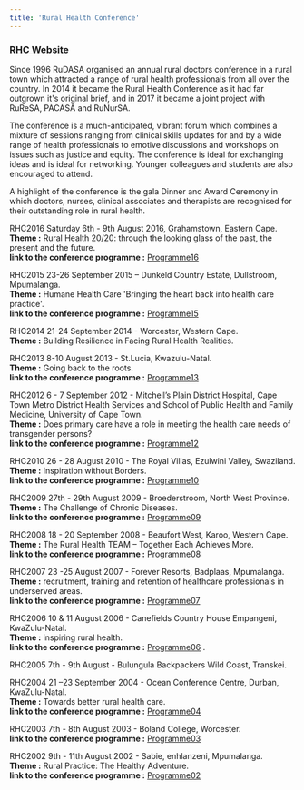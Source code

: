 ```yaml
---
title: 'Rural Health Conference'
---
```

### [RHC Website](https://www.ruralhealthconference.org.za/)
Since 1996 RuDASA organised an annual rural doctors conference in a rural town which attracted a range of rural health professionals from all over the country. In 2014 it became the Rural Health Conference as it had far outgrown it's original brief, and in 2017 it became a joint project with RuReSA, PACASA and RuNurSA.

The conference is a much-anticipated, vibrant forum which combines a mixture of sessions ranging from clinical skills updates for and by a wide range of health professionals to emotive discussions and workshops on issues such as justice and equity. The conference is ideal for exchanging ideas and is ideal for networking. Younger colleagues and students are also encouraged to attend.

A highlight of the conference is the gala Dinner and Award Ceremony in which doctors, nurses, clinical associates and therapists are recognised for their outstanding role in rural health. 

RHC2016 Saturday 6th - 9th August 2016, Grahamstown, Eastern Cape.  
**Theme :** Rural Health 20/20: through the looking glass of the past, the present and the future.      
**link to the conference programme :** [Programme16](https://drive.google.com/file/d/1nNcLC3XHPaehRqavtGvW8exaCQOTW7Xa/view?usp=sharing)  

RHC2015 23-26 September 2015 – Dunkeld Country Estate, Dullstroom, Mpumalanga.  
**Theme :** Humane Health Care 'Bringing the heart back into health care practice'.  
**link to the conference programme :** [Programme15](https://drive.google.com/file/d/1J8Agdu1yAMh4uF08CX8801SU4CJPrhJN/view?usp=sharing)

RHC2014 21-24 September 2014 - Worcester, Western Cape.  
**Theme :** Building Resilience in Facing Rural Health Realities.  

RHC2013 8-10 August 2013 - St.Lucia, Kwazulu-Natal.  
**Theme :** Going back to the roots.  
**link to the conference programme :** [Programme13](https://drive.google.com/file/d/1D6iwErAr3-NzfJCDtxpUcXti_R_qES2s/view?usp=sharing)  

RHC2012 6 - 7 September 2012 - Mitchell’s Plain District Hospital, Cape Town Metro District Health Services and School of Public Health and Family Medicine, University of Cape Town.   
**Theme :** Does primary care have a role in meeting the health care needs of transgender persons?   
**link to the conference programme :** [Programme12](https://docs.google.com/document/d/1E0s4jMiW2d5zfxjAMklS0qTrojMh6SjM/edit?usp=sharing&ouid=104395152309895524523&rtpof=true&sd=true)

RHC2010 26 - 28 August 2010 - The Royal Villas, Ezulwini Valley, Swaziland.  
**Theme :** Inspiration without Borders.  
**link to the conference programme :** [Programme10](https://docs.google.com/spreadsheets/d/1CDioFNEvGuJfO0yX7NPqEIrxSmpoKY7R/edit?usp=sharing&ouid=104395152309895524523&rtpof=true&sd=true)

RHC2009 27th - 29th August 2009 - Broederstroom, North West Province.  
**Theme :** The Challenge of Chronic Diseases.  
**link to the conference programme :** [Programme09](https://docs.google.com/document/d/1U5R7lHLGkByEkG1hD0RsXoJZGGN2lIqD/edit?usp=sharing&ouid=104395152309895524523&rtpof=true&sd=true)

RHC2008 18 - 20 September 2008 - Beaufort West, Karoo, Western Cape.  
**Theme :** The Rural Health TEAM – Together Each Achieves More.  
**link to the conference programme :** [Programme08](https://docs.google.com/document/d/1hW9p9Hufuw-WRgrytw8JCsCdrzb_u5Z-/edit?usp=sharing&ouid=104395152309895524523&rtpof=true&sd=true)

RHC2007 23 -25 August 2007 - Forever Resorts, Badplaas,
Mpumalanga.  
**Theme :** recruitment, training and retention of healthcare professionals in underserved areas.  
**link to the conference programme :** [Programme07](https://docs.google.com/document/d/1SXp4enfNl9VadLfZrnc5Nv3feZLBGK_1/edit?usp=sharing&ouid=104395152309895524523&rtpof=true&sd=true)

RHC2006 10 & 11 August 2006 - Canefields Country House
Empangeni, KwaZulu-Natal.  
**Theme :** inspiring rural health.  
**link to the conference programme :** [Programme06](https://docs.google.com/document/d/13q3laGjYDxaV2vHX1cJ9HHoNO6EvW0ft/edit?usp=sharing&ouid=104395152309895524523&rtpof=true&sd=true)
.  

RHC2005 7th - 9th August - Bulungula Backpackers
Wild Coast, Transkei.

RHC2004 21 –23 September 2004 - Ocean Conference Centre, Durban, KwaZulu-Natal.  
**Theme :** Towards better rural health care.    
**link to the conference programme :** [Programme04](https://docs.google.com/document/d/1jMRpK5XDu_I2mW0Lc0Rxkz9I_rj1Udcj/edit?usp=sharing&ouid=104395152309895524523&rtpof=true&sd=true)

RHC2003 7th - 8th August 2003 - Boland College, Worcester.  
**link to the conference programme :** [Programme03](https://docs.google.com/document/d/12Bh2kyjXZRcUebv16JV47KubFbGKX0SX/edit?usp=sharing&ouid=104395152309895524523&rtpof=true&sd=true)

RHC2002 9th - 11th August 2002 - Sabie, enhlanzeni, Mpumalanga.  
**Theme :** Rural Practice: The Healthy Adventure.  
**link to the conference programme :** [Programme02](https://docs.google.com/document/d/1VNLduzQE92_5ajWrlbHp5DvXMC8ODZGD/edit?usp=sharing&ouid=104395152309895524523&rtpof=true&sd=true)


<!--
    This is a comment and is not displayed on the website. Do not alter this text between arrows (->).
    To change the content in this file, simply retype/ copy+paste any text above, as you would in a normal text file/ word document.

    Do not change the "title:" title, or the ---. Only change the text inside ''

    The hashtag ( # ) symbols followed by a space and then text show a heading. The more #s you have, the smaller/"less important" the heading. You can add up to 6 # but we suggest max 4 #. make sure each heading is on a separate line.

    Links are created by putting the text you want to show in square brackets ( [] ) followed by the link in round brackets ( () ). For example, [RuReSA](https://ruresa.org.za/) will show as RuReSA and link to the RuReSA website.

    Please refer to the "HOW TO USE" or "HOW TO USE SHORT" files for more information.
 -->
